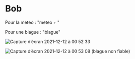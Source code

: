 # Bob

Pour la meteo : "meteo + <nom de la ville>"

Pour une blague : "blague"
  
![Capture d’écran 2021-12-12 à 00 52 33](https://user-images.githubusercontent.com/60844500/145695271-82770e9b-c2a7-4de4-9dbc-c56b0f7cae24.png)
  
![Capture d’écran 2021-12-12 à 00 53 08](https://user-images.githubusercontent.com/60844500/145695272-e4d9e4df-95e6-4a9a-9f9c-fe34a8b45410.png) (blague non fiable)
